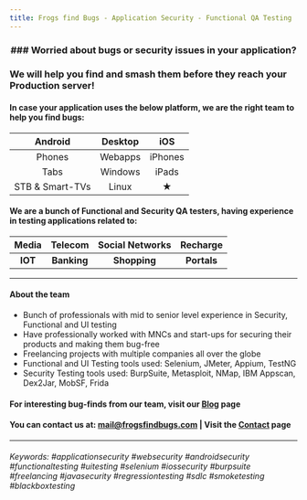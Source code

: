 ```yaml
---
title: Frogs find Bugs - Application Security - Functional QA Testing
---
```


### <center> ### Worried about bugs or security issues in your application? </center>

### We will help you find and smash them before they reach your Production server!

#### In case your application uses the below platform, we are the right team to help you find bugs:

| Android | Desktop | iOS |
|:--:|:--:|:--:|
| Phones | Webapps | iPhones |
| Tabs | Windows | iPads |
| STB & Smart-TVs | Linux | ★ |


#### We are a bunch of Functional and Security QA testers, having experience in testing applications related to:

| Media  | Telecom  | Social Networks | Recharge |
| :---: | :---: | :---: | :---: |
| **IOT**  | **Banking**  | **Shopping** | **Portals** |

____
    
#### About the team

- Bunch of professionals with mid to senior level experience in Security, Functional and UI testing
- Have professionally worked with MNCs and start-ups for securing their products and making them bug-free
- Freelancing projects with multiple companies all over the globe
- Functional and UI Testing tools used: Selenium, JMeter, Appium, TestNG
- Security Testing tools used: BurpSuite, Metasploit, NMap, IBM Appscan, Dex2Jar, MobSF, Frida
    
#### For interesting bug-finds from our team, visit our [Blog](/blog/) page
#### You can contact us at: mail@frogsfindbugs.com | Visit the [Contact](/contact/) page

____


###### Keywords: #applicationsecurity #websecurity #androidsecurity #functionaltesting #uitesting #selenium #iossecurity #burpsuite #freelancing #javasecurity #regressiontesting #sdlc #smoketesting #blackboxtesting
 
    

